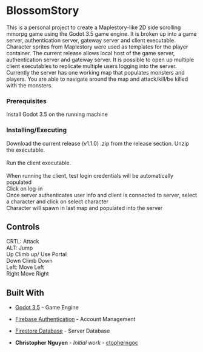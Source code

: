 # BlossomStory

This is a personal project to create a Maplestory-like 2D side scrolling mmorpg game using the Godot 3.5 game engine. It is broken up into a game server, authentication server, gateway server and client executable.
Character sprites from Maplestory were used as templates for the player container. The current release allows local host of the game server, authentication server and gateway server. It is possible to open up multiple
client executables to replicate multiple users logging into the server. Currently the server has one working map that populates monsters and players. You are able to navigate around the map and attack/kill/be killed with
the monsters.

### Prerequisites

Install Godot 3.5 on the running machine

### Installing/Executing

Download the current release (v1.1.0) .zip from the release section.
Unzip the executable.<br />
<br />
Run the client executable.<br />
<br />
When running the client, test login credentials will be automatically populated<br />
Click on log-in<br />
Once server authenticates user info and client is connected to server, select a character and click on select character<br />
Character will spawn in last map and populated into the server<br />

## Controls

CRTL: Attack<br />
ALT:     Jump<br />
Up       Climb up/ Use Portal<br />
Down     Climb Down<br />
Left:    Move Left<br />
Right    Move Right<br />

## Built With

* [Godot 3.5](https://godotengine.org/article/godot-3-5-cant-stop-wont-stop/) - Game Engine
* [Firebase Authentication](https://firebase.google.com/products/auth) - Account Management
* [Firestore Database](https://firebase.google.com/products/storage) - Server Database

* **Christopher Nguyen** - *Initial work* - [ctopherngoc](https://github.com/ctopherngoc)

